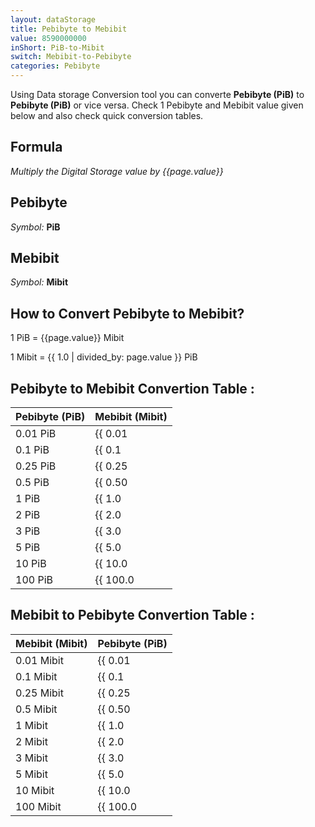 ```yaml
---
layout: dataStorage
title: Pebibyte to Mebibit
value: 8590000000
inShort: PiB-to-Mibit
switch: Mebibit-to-Pebibyte
categories: Pebibyte
---
```


Using Data storage Conversion tool you can converte **Pebibyte (PiB)** to **Pebibyte (PiB)** or vice versa. Check 1 Pebibyte and Mebibit value given below and also check quick conversion tables.

## Formula
*Multiply the Digital Storage value by {{page.value}}*

## Pebibyte
*Symbol:* **PiB**

## Mebibit
*Symbol:* **Mibit**

## How to Convert Pebibyte to Mebibit?

1 PiB = {{page.value}} Mibit

1 Mibit = {{ 1.0 | divided_by: page.value }} PiB


## Pebibyte to Mebibit Convertion Table :

| Pebibyte (PiB) | Mebibit (Mibit) |
| ---- | ---- |
| 0.01 PiB | {{ 0.01 | times: page.value | round: 12 }} Mibit |
| 0.1 PiB | {{ 0.1 | times: page.value | round: 12 }} Mibit |
| 0.25 PiB | {{ 0.25 | times: page.value | round: 12 }} Mibit |
| 0.5 PiB | {{ 0.50 | times: page.value | round: 12 }} Mibit |
| 1 PiB | {{ 1.0 | times: page.value | round: 12 }} Mibit |
| 2 PiB | {{ 2.0 | times: page.value | round: 12 }} Mibit |
| 3 PiB | {{ 3.0 | times: page.value | round: 12 }} Mibit |
| 5 PiB | {{ 5.0 | times: page.value | round: 12 }} Mibit |
| 10 PiB | {{ 10.0 | times: page.value | round: 12 }} Mibit |
| 100 PiB | {{ 100.0 | times: page.value | round: 12 }} Mibit |

## Mebibit to Pebibyte Convertion Table :

| Mebibit (Mibit) | Pebibyte (PiB) |
| ---- | ---- |
| 0.01 Mibit | {{ 0.01 | divided_by: page.value | round: 12 }} PiB |
| 0.1 Mibit | {{ 0.1 | divided_by: page.value | round: 12 }} PiB |
| 0.25 Mibit | {{ 0.25 | divided_by: page.value | round: 12 }} PiB |
| 0.5 Mibit | {{ 0.50 | divided_by: page.value | round: 12 }} PiB |
| 1 Mibit | {{ 1.0 | divided_by: page.value | round: 12 }} PiB |
| 2 Mibit | {{ 2.0 | divided_by: page.value | round: 12 }} PiB |
| 3 Mibit | {{ 3.0 | divided_by: page.value | round: 12 }} PiB |
| 5 Mibit | {{ 5.0 | divided_by: page.value | round: 12 }} PiB |
| 10 Mibit | {{ 10.0 | divided_by: page.value | round: 12 }} PiB |
| 100 Mibit | {{ 100.0 | divided_by: page.value | round: 12 }} PiB |


<script>
document.getElementById('selectInput')[21].selected = true
document.getElementById('selectOutput')[7].selected = true
</script>
